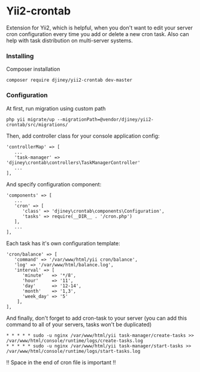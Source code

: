 # Yii2-crontab
Extension for Yii2, which is helpful, when you don't want to edit your server cron configuration every time you add or delete a new cron task. Also can help with task distribution on multi-server systems.

### Installing

Composer installation

```
composer require djiney/yii2-crontab dev-master
```

### Configuration

At first, run migration using custom path

```
php yii migrate/up --migrationPath=@vendor/djiney/yii2-crontab/src/migrations/
```

Then, add controller class for your console application config:

```
'controllerMap' => [
   ...
   'task-manager' => 'djiney\crontab\controllers\TaskManagerController'
   ...
],
```

And specify configuration component:
```
'components' => [
   ...
   'cron' => [
      'class' => 'djiney\crontab\components\Configuration',
      'tasks' => require(__DIR__ . '/cron.php')
   ],
   ...
],
```

Each task has it's own configuration template:
```
'cron/balance' => [
   'command' => '/var/www/html/yii cron/balance',
   'log' => '/var/www/html/balance.log',
   'interval' => [
      'minute'   => '*/8',
      'hour'     => '11',
      'day'      => '12-14',
      'month'    => '1,3',
      'week_day' => '5'
    ],
],
```

And finally, don't forget to add cron-task to your server (you can add this command to all of your servers, tasks won't be duplicated)
```
* * * * * sudo -u nginx /var/www/html/yii task-manager/create-tasks >> /var/www/html/console/runtime/logs/create-tasks.log
* * * * * sudo -u nginx /var/www/html/yii task-manager/start-tasks >> /var/www/html/console/runtime/logs/start-tasks.log

```
!! Space in the end of cron file is important !!


